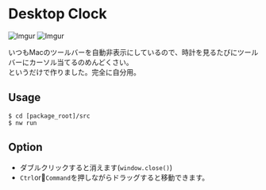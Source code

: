 # Desktop Clock

![Imgur](https://i.imgur.com/T8iMsu5.png)
![Imgur](https://i.imgur.com/CrG6da8.png)

いつもMacのツールバーを自動非表示にしているので、時計を見るたびにツールバーにカーソル当てるのめんどくさい。  
というだけで作りました。完全に自分用。


## Usage
```
$ cd [package_root]/src
$ nw run
```

## Option

* ダブルクリックすると消えます(`window.close()`)
* `Ctrl`or`Command`を押しながらドラッグすると移動できます。